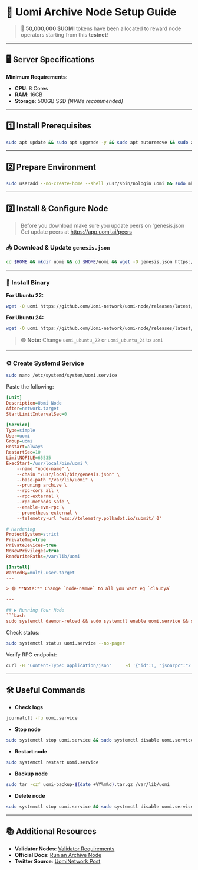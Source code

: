 # 🚀 Uomi Archive Node Setup Guide

> 🎉 **50,000,000 $UOMI** tokens have been allocated to reward node operators starting from this **testnet**!

---

## 🖥 Server Specifications

**Minimum Requirements**:
- **CPU**: 8 Cores
- **RAM**: 16GB
- **Storage**: 500GB SSD *(NVMe recommended)*

---

## 1️⃣ Install Prerequisites
```bash
sudo apt update && sudo apt upgrade -y && sudo apt autoremove && sudo apt-get install -y     curl     jq     build-essential     libssl-dev     pkg-config     cmake     git     libclang-dev && sudo ufw allow ssh && sudo ufw allow 9944/tcp && sudo ufw allow 30333/tcp
```

---

## 2️⃣ Prepare Environment
```bash
sudo useradd --no-create-home --shell /usr/sbin/nologin uomi && sudo mkdir -p /var/lib/uomi && sudo chown -R uomi:uomi /var/lib/uomi
```

---

## 3️⃣ Install & Configure Node

> Before you download make sure you update peers on 'genesis.json
> Get update peers at https://app.uomi.ai/peers

### 📥 Download & Update `genesis.json`
```bash
cd $HOME && mkdir uomi && cd $HOME/uomi && wget -O genesis.json https://github.com/Uomi-network/uomi-node/releases/latest/download/genesis.json && jq '.bootNodes = [Paste Peers In Here]' /usr/local/bin/genesis.json > tmp && sudo mv tmp /usr/local/bin/genesis.json
```

---

### 🐧 Install Binary

**For Ubuntu 22:**
```bash
wget -O uomi https://github.com/Uomi-network/uomi-node/releases/latest/download/uomi_ubuntu_22 && chmod +x uomi && sudo cp uomi /usr/local/bin/ && sudo chmod +x /usr/local/bin/uomi && sudo cp genesis.json /usr/local/bin/
```

**For Ubuntu 24:**
```bash
wget -O uomi https://github.com/Uomi-network/uomi-node/releases/latest/download/uomi_ubuntu_24 && chmod +x uomi && sudo cp uomi /usr/local/bin/ && sudo chmod +x /usr/local/bin/uomi && sudo cp genesis.json /usr/local/bin/
```
> 🟢 **Note:** Change `uomi_ubuntu_22` or `uomi_ubuntu_24` to `uomi`

---

### ⚙️ Create Systemd Service
```bash
sudo nano /etc/systemd/system/uomi.service
```
Paste the following:
```ini
[Unit]
Description=Uomi Node
After=network.target
StartLimitIntervalSec=0

[Service]
Type=simple
User=uomi
Group=uomi
Restart=always
RestartSec=10
LimitNOFILE=65535
ExecStart=/usr/local/bin/uomi \
    --name "node-name" \
    --chain "/usr/local/bin/genesis.json" \
    --base-path "/var/lib/uomi" \
    --pruning archive \
    --rpc-cors all \
    --rpc-external \
    --rpc-methods Safe \
    --enable-evm-rpc \
    --prometheus-external \
    --telemetry-url "wss://telemetry.polkadot.io/submit/ 0"

# Hardening
ProtectSystem=strict
PrivateTmp=true
PrivateDevices=true
NoNewPrivileges=true
ReadWritePaths=/var/lib/uomi

[Install]
WantedBy=multi-user.target
---

> 🟢 **Note:** Change `node-namwe` to all you want eg `claudya`

---

## ▶️ Running Your Node
```bash
sudo systemctl daemon-reload && sudo systemctl enable uomi.service && sudo systemctl start uomi.service
```

Check status:
```bash
sudo systemctl status uomi.service --no-pager
```

Verify RPC endpoint:
```bash
curl -H "Content-Type: application/json"     -d '{"id":1, "jsonrpc":"2.0", "method": "system_health", "params":[]}'     http://localhost:9944
```

---

## 🛠 Useful Commands

- **Check logs**
```bash
journalctl -fu uomi.service
```

- **Stop node**
```bash
sudo systemctl stop uomi.service && sudo systemctl disable uomi.service
```

- **Restart node**
```bash
sudo systemctl restart uomi.service
```

- **Backup node**
```bash
sudo tar -czf uomi-backup-$(date +%Y%m%d).tar.gz /var/lib/uomi
```

- **Delete node**
```bash
sudo systemctl stop uomi.service && sudo systemctl disable uomi.service && sudo rm /etc/systemd/system/uomi.service && sudo systemctl daemon-reload && rm -rf /$HOME/uomi
```

---

## 📚 Additional Resources
- **Validator Nodes**: [Validator Requirements](https://docs.uomi.ai/build/run-a-node/become-a-validator/validator-requirements)
- **Official Docs**: [Run an Archive Node](https://docs.uomi.ai/build/run-a-node/run-an-archive-node/binary)
- **Twitter Source**: [UomiNetwork Post](https://x.com/UomiNetwork/status/1882845075887042857)
